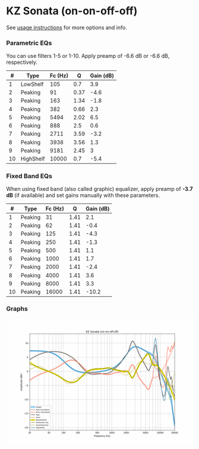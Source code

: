 # KZ Sonata (on-on-off-off)
See [usage instructions](https://github.com/jaakkopasanen/AutoEq#usage) for more options and info.

### Parametric EQs
You can use filters 1-5 or 1-10. Apply preamp of -6.6 dB or -6.6 dB, respectively.

|   # | Type      |   Fc (Hz) |    Q |   Gain (dB) |
|-----|-----------|-----------|------|-------------|
|   1 | LowShelf  |       105 | 0.7  |         3.9 |
|   2 | Peaking   |        91 | 0.37 |        -4.6 |
|   3 | Peaking   |       163 | 1.34 |        -1.8 |
|   4 | Peaking   |       382 | 0.66 |         2.3 |
|   5 | Peaking   |      5494 | 2.02 |         6.5 |
|   6 | Peaking   |       888 | 2.5  |         0.6 |
|   7 | Peaking   |      2711 | 3.59 |        -3.2 |
|   8 | Peaking   |      3938 | 3.56 |         1.3 |
|   9 | Peaking   |      9181 | 2.45 |         3   |
|  10 | HighShelf |     10000 | 0.7  |        -5.4 |

### Fixed Band EQs
When using fixed band (also called graphic) equalizer, apply preamp of **-3.7 dB** (if available) and set gains manually with these parameters.

|   # | Type    |   Fc (Hz) |    Q |   Gain (dB) |
|-----|---------|-----------|------|-------------|
|   1 | Peaking |        31 | 1.41 |         2.1 |
|   2 | Peaking |        62 | 1.41 |        -0.4 |
|   3 | Peaking |       125 | 1.41 |        -4.3 |
|   4 | Peaking |       250 | 1.41 |        -1.3 |
|   5 | Peaking |       500 | 1.41 |         1.1 |
|   6 | Peaking |      1000 | 1.41 |         1.7 |
|   7 | Peaking |      2000 | 1.41 |        -2.4 |
|   8 | Peaking |      4000 | 1.41 |         3.6 |
|   9 | Peaking |      8000 | 1.41 |         3.3 |
|  10 | Peaking |     16000 | 1.41 |       -10.2 |

### Graphs
![](./KZ%20Sonata%20(on-on-off-off).png)
